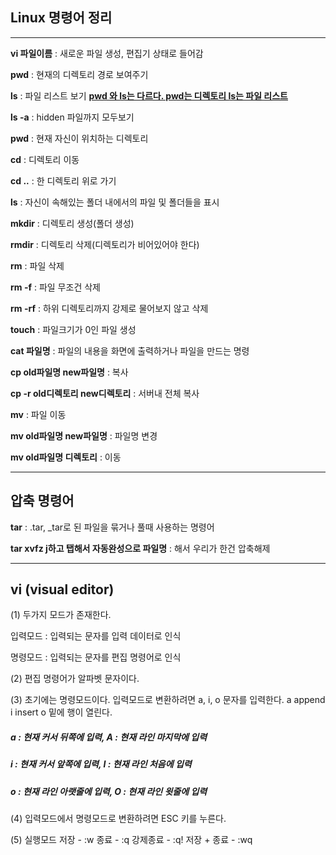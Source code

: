 ## Linux 명령어 정리 

---

**vi 파일이름** : 새로운 파일 생성, 편집기 상태로 들어감

**pwd** : 현재의 디렉토리 경로 보여주기

**ls** : 파일 리스트 보기	<u>**pwd 와 ls는 다르다. pwd는 디렉토리 ls는 파일 리스트**</u>

**ls -a** : hidden 파일까지 모두보기

**pwd** : 현재 자신이 위치하는 디렉토리

**cd** : 디렉토리 이동

**cd ..** : 한 디렉토리 위로 가기

**ls** : 자신이 속해있는 폴더 내에서의 파일 및 폴더들을 표시

**mkdir** : 디렉토리 생성(폴더 생성)

**rmdir** : 디렉토리 삭제(디렉토리가 비어있어야 한다)

**rm** : 파일 삭제 

**rm -f** : 파일 무조건 삭제

**rm -rf** : 하위 디렉토리까지 강제로 물어보지 않고 삭제 

**touch** : 파일크기가 0인 파일 생성

**cat 파일명** : 파일의 내용을 화면에 출력하거나 파일을 만드는 명령

**cp old파일명 new파일명** : 복사

**cp -r old디렉토리 new디렉토리** : 서버내 전체 복사

**mv** : 파일 이동

**mv old파일명 new파일명** : 파일명 변경

**mv old파일명 디렉토리** : 이동

---

## 압축 명령어

**tar** : .tar, _tar로 된 파일을 묶거나 풀때 사용하는 명령어

**tar xvfz j하고 탭해서 자동완성으로 파일명** : 해서 우리가 한건 압축해제 

---

## vi (visual editor)  

(1) 두가지 모드가 존재한다.

입력모드 : 입력되는 문자를 입력 데이터로 인식

명령모드 : 입력되는 문자를 편집 명령어로 인식 

(2) 편집 명령어가 알파벳 문자이다. 

(3) 초기에는 명령모드이다. 입력모드로 변환하려면 a, i, o 문자를 입력한다.    a append i insert o 밑에 행이 열린다. 

##### a : 현재 커서 뒤쪽에 입력, A : 현재 라인 마지막에 입력

##### i : 현재 커서 앞쪽에 입력, I : 현재 라인 처음에 입력

##### o : 현재 라인 아랫줄에 입력, O : 현재 라인 윗줄에 입력

(4) 입력모드에서 명령모드로 변환하려면 ESC 키를 누른다. 

(5) 실행모드  저장 - :w    종료 - :q   강제종료 - :q!   저장 + 종료 - :wq



